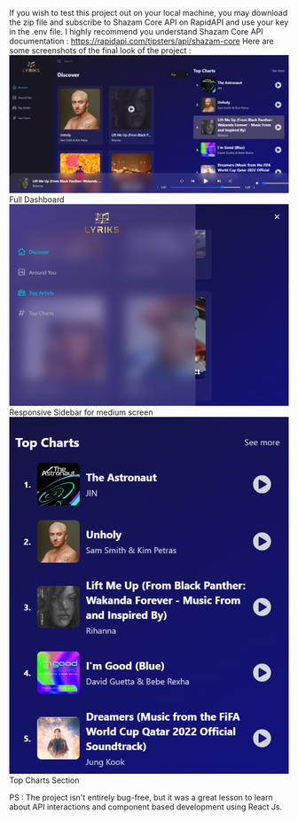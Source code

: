 If you wish to test this project out on your local machine, you may download the zip file and subscribe to Shazam Core API on RapidAPI and use your key in the .env file.
I highly recommend you understand Shazam Core API documentation : https://rapidapi.com/tipsters/api/shazam-core
Here are some screenshots of the final look of the project :
![Full Dashboard](./Screenshots/Full%20Dashboard.png)
<br>Full Dashboard<br>
![Responsive Sidebar](./Screenshots/Small%20Screen%20Sidebar.png)
<br>Responsive Sidebar for medium screen<br>
![Top Charts](./Screenshots/Top%20Charts%20mini.png)
<br>Top Charts Section<br>

PS : The project isn't entirely bug-free, but it was a great lesson to learn about API interactions and component based development using React Js.
